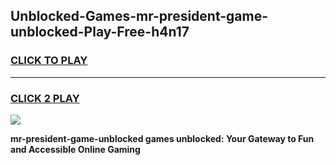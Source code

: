 
## Unblocked-Games-mr-president-game-unblocked-Play-Free-h4n17
<h3>
<a href="https://premium76.site?title=mr-president-game-unblocked&ref=19M">CLICK TO PLAY</a></h3>
<hr>

<h3>
<a href="https://premium76.site?title=mr-president-game-unblocked&ref=19M">CLICK 2 PLAY</a>
  
</h3>

<a href="https://premium76.site?title=mr-president-game-unblocked&ref=19M"><img src="https://clearcache.store/games.png"></a>


**mr-president-game-unblocked games unblocked: Your Gateway to Fun and Accessible Online Gaming**
